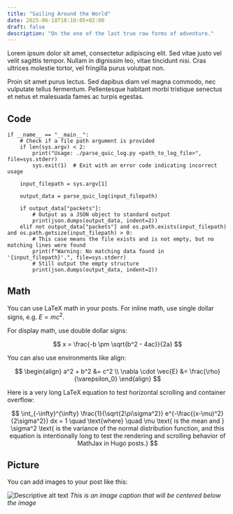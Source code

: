 ```yaml
---
title: "Sailing Around the World"
date: 2025-06-18T18:10:05+02:00
draft: false
description: "On the one of the last true raw forms of adventure."
---
```


Lorem ipsum dolor sit amet, consectetur adipiscing elit. Sed vitae justo vel velit sagittis 
tempor. Nullam in dignissim leo, vitae tincidunt nisi. Cras ultrices molestie tortor, 
vel fringilla purus volutpat non.

Proin sit amet purus lectus. Sed dapibus diam vel magna commodo, nec vulputate tellus fermentum. 
Pellentesque habitant morbi tristique senectus et netus et malesuada fames ac turpis egestas.

## Code

```Python3
if __name__ == "__main__":
    # Check if a file path argument is provided
    if len(sys.argv) < 2:
        print("Usage: ./parse_quic_log.py <path_to_log_file>", file=sys.stderr)
        sys.exit(1)  # Exit with an error code indicating incorrect usage

    input_filepath = sys.argv[1]
    
    output_data = parse_quic_log(input_filepath)

    if output_data["packets"]:
        # Output as a JSON object to standard output
        print(json.dumps(output_data, indent=2))
    elif not output_data["packets"] and os.path.exists(input_filepath) and os.path.getsize(input_filepath) > 0:
        # This case means the file exists and is not empty, but no matching lines were found
        print(f"Warning: No matching data found in '{input_filepath}'.", file=sys.stderr)
        # Still output the empty structure
        print(json.dumps(output_data, indent=2))
```

## Math

You can use LaTeX math in your posts. For inline math, use single dollar signs, e.g. $E = mc^2$.

For display math, use double dollar signs:

$$
x = \frac{-b \pm \sqrt{b^2 - 4ac}}{2a}
$$

You can also use environments like align:

$$
\begin{align}
a^2 + b^2 &= c^2 \\
\nabla \cdot \vec{E} &= \frac{\rho}{\varepsilon_0}
\end{align}
$$

Here is a very long LaTeX equation to test horizontal scrolling and container overflow:

$$
\int_{-\infty}^{\infty} \frac{1}{\sqrt{2\pi\sigma^2}} e^{-\frac{(x-\mu)^2}{2\sigma^2}} dx = 1 \quad \text{where} \quad \mu \text{ is the mean and } \sigma^2 \text{ is the variance of the normal distribution function, and this equation is intentionally long to test the rendering and scrolling behavior of MathJax in Hugo posts.}
$$

## Picture

You can add images to your post like this:

![Descriptive alt text](/images/example.png)
*This is an image caption that will be centered below the image*
